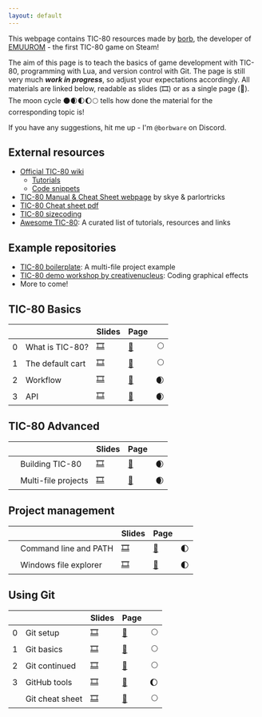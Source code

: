 ```yaml
---
layout: default
---
```


This webpage contains TIC-80 resources made by [borb](https://borbware.itch.io/), the developer of [EMUUROM](https://store.steampowered.com/app/1634360/EMUUROM/) - the first TIC-80 game on Steam!

The aim of this page is to teach the basics of game development with TIC-80, programming with Lua, and version control with Git. The page is still very much ***work in progress***, so adjust your expectations accordingly. All materials are linked below, readable as slides (🎞) or as a single page (📖). The moon cycle 🌑🌒🌓🌔🌕 tells how done the material for the corresponding topic is!

If you have any suggestions, hit me up - I'm `@borbware` on Discord.

## External resources

* [Official TIC-80 wiki](https://github.com/nesbox/TIC-80/wiki)
  * [Tutorials](https://github.com/nesbox/TIC-80/wiki/tutorials)
  * [Code snippets](https://github.com/nesbox/TIC-80/wiki/code-examples-and-snippets)
* [TIC-80 Manual & Cheat Sheet webpage](https://skyelynwaddell.github.io/tic80-manual-cheatsheet/) by skye & parlortricks
* [TIC-80 Cheat sheet pdf](https://zenithsal.com/assets/documents/tic-80_cheatsheet.pdf)
* [TIC-80 sizecoding](http://www.sizecoding.org/wiki/TIC-80)
* [Awesome TIC-80](https://github.com/stefandevai/awesome-tic-80): A curated list of tutorials, resources and links



## Example repositories

* [TIC-80 boilerplate](https://github.com/borbware/tic80-boilerplate): A multi-file project example
* [TIC-80 demo workshop by creativenucleus](https://github.com/creativenucleus/tic-80-demo-workshop/tree/main): Coding graphical effects
* More to come!


## TIC-80 Basics

|     |                  | Slides                                        | Page                              |      |
| --- | ---------------- | --------------------------------------------- | --------------------------------- | ---: |
| 0   | What is TIC-80?  | [🎞](tic80-basics/0-what-is-tic80-slides.html) | [📖](tic80-basics/0-what-is-tic80) |    🌕 |
| 1   | The default cart | [🎞](tic80-basics/1-default-cart-slides.html)  | [📖](tic80-basics/1-default-cart)  |    🌕 |
| 2   | Workflow         | [🎞](tic80-basics/2-workflow-slides.html)      | [📖](tic80-basics/2-workflow)      |    🌒 |
| 3   | API              | [🎞](tic80-basics/3-API-slides.html)           | [📖](tic80-basics/3-API)           |    🌒 |

## TIC-80 Advanced

|     |                     | Slides                                              | Page                                    |      |
| --- | ------------------- | --------------------------------------------------- | --------------------------------------- | ---: |
|     | Building TIC-80     | [🎞](tic80-advanced/building-tic80-slides.html)      | [📖](tic80-advanced/building-tic80)      |    🌒 |
|     | Multi-file projects | [🎞](tic80-advanced/multi-file-projects-slides.html) | [📖](tic80-advanced/multi-file-projects) |    🌒 |

## Project management

|     |                       | Slides                                                    | Page                                          |      |
| --- | --------------------- | --------------------------------------------------------- | --------------------------------------------- | ---: |
|     | Command line and PATH | [🎞](project-management/command-line-and-path-slides.html) | [📖](project-management/command-line-and-path) |    🌓 |
|     | Windows file explorer | [🎞](project-management/windows-file-explorer-slides.html) | [📖](project-management/windows-file-explorer) |    🌓 |

## Using Git

|     |                 | Slides                               | Page                     |      |
| --- | --------------- | ------------------------------------ | ------------------------ | ---: |
| 0   | Git setup       | [🎞](git/0-git-setup-slides.html)     | [📖](git/0-git-setup)     |    🌕 |
| 1   | Git basics      | [🎞](git/1-git-basics-slides.html)    | [📖](git/1-git-basics)    |    🌕 |
| 2   | Git continued   | [🎞](git/2-git-continued-slides.html) | [📖](git/2-git-continued) |    🌕 |
| 3   | GitHub tools    | [🎞](git/3-github-tools-slides.html)  | [📖](git/3-github-tools)  |    🌔 |
|     | Git cheat sheet | [🎞](git/git-cheat-sheet-slides.html) | [📖](git/git-cheat-sheet) |    🌕 |